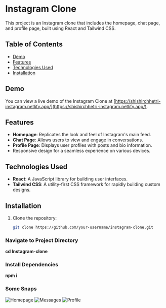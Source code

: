 # Instagram Clone

This project is an Instagram clone that includes the homepage, chat page, and profile page, built using React and Tailwind CSS.

## Table of Contents
- [Demo](#demo)
- [Features](#features)
- [Technologies Used](#technologies-used)
- [Installation](#installation)


## Demo
You can view a live demo of the Instagram Clone at [https://shishirchhetri-instagram.netlify.app/](https://shishirchhetri-instagram.netlify.app/).

## Features
- **Homepage**: Replicates the look and feel of Instagram's main feed.
- **Chat Page**: Allows users to view and engage in conversations.
- **Profile Page**: Displays user profiles with posts and bio information.
- Responsive design for a seamless experience on various devices.

## Technologies Used
- **React**: A JavaScript library for building user interfaces.
- **Tailwind CSS**: A utility-first CSS framework for rapidly building custom designs.

## Installation
1. Clone the repository:
   ```bash
   git clone https://github.com/your-username/instagram-clone.git
   
### Navigate to Project Directory

**cd Instagram-clone**

### Install Dependencies

  **npm i**
  
### Some Snaps
![Homepage](https://github.com/shishirchhetri/instagram/assets/68102168/629845a7-c351-47bb-aeb7-686be07063e7)
![Messages](https://github.com/shishirchhetri/instagram/assets/68102168/39fe3252-4208-42dd-a734-a56c782e9936)
![Profile](https://github.com/shishirchhetri/instagram/assets/68102168/2f3fecf4-dd80-4910-9bbe-9f49f9f8c7bc)





  
